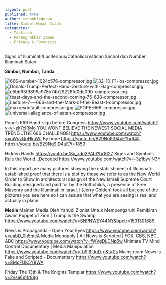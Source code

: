 ```yaml
---
layout: post
published: true
author: tehnoblequran
title: Simbol Musuh Islam
categories:
  - Tazkirah
  - Perang Akhir Zaman
  - Privacy & Forensics
---
```

Signs of Illuminati/Luciferious/Catholics/Vatican
Simbol dan Number Illuminati Satan

**Simbol, Nombor, Tanda**

![666-number-1024x576-compressor.jpg]({{site.baseurl}}/images/666-number-1024x576-compressor.jpg)
![32-10_F1-ios-compressor.jpg]({{site.baseurl}}/images/32-10_F1-ios-compressor.jpg)
![Donald-Trump-Perfect-Hand-Gesture-with-Flag-compressor.jpg]({{site.baseurl}}/images/Donald-Trump-Perfect-Hand-Gesture-with-Flag-compressor.jpg)
![e5bb63f9899c978b74b29226fd0dc090-compressor.jpg]({{site.baseurl}}/images/e5bb63f9899c978b74b29226fd0dc090-compressor.jpg)
![feast-days-and-the-second-coming-75-638-compressor.jpg]({{site.baseurl}}/images/feast-days-and-the-second-coming-75-638-compressor.jpg)
![Lecture-7---666-and-the-Mark-of-the-Beast-1-compressor.jpg]({{site.baseurl}}/images/Lecture-7---666-and-the-Mark-of-the-Beast-1-compressor.jpg)
![maxresdefault-compressor.jpg]({{site.baseurl}}/images/maxresdefault-compressor.jpg)
![POPE-666-compressor.jpg]({{site.baseurl}}/images/POPE-666-compressor.jpg)
![universal-allegiance-of-satan-compressor.jpg]({{site.baseurl}}/images/universal-allegiance-of-satan-compressor.jpg)



Pope’s 666 Hand-sign before Congress https://www.youtube.com/watch?v=vl-zk7cIRMo
YOU WONT BELIEVE THE NEWEST SOCIAL MEDIA TREND...THE 666 CHALLENGE! https://www.youtube.com/watch?v=oWpyQpHkuWI
By pope https://youtu.be/B29Nq9ID4uE?t=645, https://youtu.be/B29Nq9ID4uE?t=1859


Hidden Hands https://youtu.be/8x_xdq3PAbI?t=1627
Signs and Symbols Rule the World...Decoded https://www.youtube.com/watch?v=-3z1byvlN3Y

In this report are many pictures showing the establishment of Illuminati-established proof that there is a plot by those we refer to as the New World Order to Show in architectural design of the New Israeli Supreme Court Building designed and paid for by the Rothchilds, a presence of Free Masonry and the Illuminati in Israel. I [Jerry Golden] took all but one of the pictures you see here so I can assure that what you are seeing is real and actually in place.

**Media**
Mainan Media Oleh Yahudi Zionist Untuk Mempengaruhi Pemikiran Awam
Puppet of Zion | Trump is the Swamp https://www.youtube.com/watch?v=SNPNWEY44NY&bpctr=1531301689

News is Propaganda - Open Your Eyes https://www.youtube.com/watch?v=cabD_0h5mcA
Media Monopoly | All News is Scripted | FOX, CBS, NBC, ABC https://www.youtube.com/watch?v=fWVgDLDNp5w
Ultimate TV Mind Control Documentary | Media Manipulation  https://www.youtube.com/watch?v=-b9j6fJqD-g&t=0s
Mainstream News is Fake and Scripted - Documentary https://www.youtube.com/watch?v=8McFUK5Y8WA










Friday The 13th & The Knights Templar https://www.youtube.com/watch?v=2vseEmfr88g
